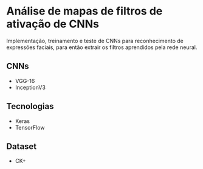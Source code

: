 # Análise de mapas de filtros de ativação de CNNs
Implementação, treinamento e teste de CNNs para reconhecimento de expressões faciais, para então extrair os filtros aprendidos pela rede neural.

## CNNs
- VGG-16
- InceptionV3

## Tecnologias
- Keras
- TensorFlow

## Dataset
- CK+